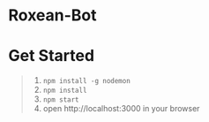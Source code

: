 # Roxean-Bot

# Get Started
> 1. `npm install -g nodemon`
> 2. `npm install`
> 3. `npm start`
> 4. open http://localhost:3000 in your browser
